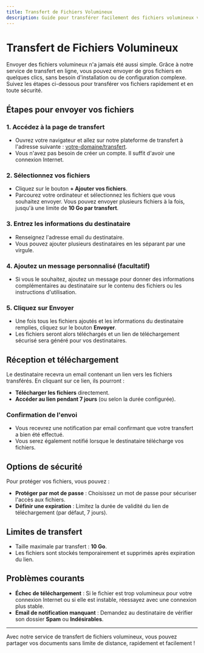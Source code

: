 ```yaml
---
title: Transfert de Fichiers Volumineux
description: Guide pour transférer facilement des fichiers volumineux via notre service de transfert en ligne.
---
```


# Transfert de Fichiers Volumineux

Envoyer des fichiers volumineux n'a jamais été aussi simple. Grâce à notre service de transfert en ligne, vous pouvez envoyer de gros fichiers en quelques clics, sans besoin d'installation ou de configuration complexe. Suivez les étapes ci-dessous pour transférer vos fichiers rapidement et en toute sécurité.

## Étapes pour envoyer vos fichiers

### 1. Accédez à la page de transfert

- Ouvrez votre navigateur et allez sur notre plateforme de transfert à l'adresse suivante : [votre-domaine/transfert](http://votre-domaine/transfert).
- Vous n'avez pas besoin de créer un compte. Il suffit d'avoir une connexion Internet.

### 2. Sélectionnez vos fichiers

- Cliquez sur le bouton **+ Ajouter vos fichiers**.
- Parcourez votre ordinateur et sélectionnez les fichiers que vous souhaitez envoyer. Vous pouvez envoyer plusieurs fichiers à la fois, jusqu'à une limite de **10 Go par transfert**.
  
### 3. Entrez les informations du destinataire

- Renseignez l'adresse email du destinataire.
- Vous pouvez ajouter plusieurs destinataires en les séparant par une virgule.
  
### 4. Ajoutez un message personnalisé (facultatif)

- Si vous le souhaitez, ajoutez un message pour donner des informations complémentaires au destinataire sur le contenu des fichiers ou les instructions d'utilisation.

### 5. Cliquez sur Envoyer

- Une fois tous les fichiers ajoutés et les informations du destinataire remplies, cliquez sur le bouton **Envoyer**.
- Les fichiers seront alors téléchargés et un lien de téléchargement sécurisé sera généré pour vos destinataires.

## Réception et téléchargement

Le destinataire recevra un email contenant un lien vers les fichiers transférés. En cliquant sur ce lien, ils pourront :
- **Télécharger les fichiers** directement.
- **Accéder au lien pendant 7 jours** (ou selon la durée configurée).

### Confirmation de l'envoi

- Vous recevrez une notification par email confirmant que votre transfert a bien été effectué.
- Vous serez également notifié lorsque le destinataire télécharge vos fichiers.

## Options de sécurité

Pour protéger vos fichiers, vous pouvez :
- **Protéger par mot de passe** : Choisissez un mot de passe pour sécuriser l'accès aux fichiers.
- **Définir une expiration** : Limitez la durée de validité du lien de téléchargement (par défaut, 7 jours).
  
## Limites de transfert

- Taille maximale par transfert : **10 Go**.
- Les fichiers sont stockés temporairement et supprimés après expiration du lien.

## Problèmes courants

- **Échec de téléchargement** : Si le fichier est trop volumineux pour votre connexion Internet ou si elle est instable, réessayez avec une connexion plus stable.
- **Email de notification manquant** : Demandez au destinataire de vérifier son dossier **Spam** ou **Indésirables**.

---

Avec notre service de transfert de fichiers volumineux, vous pouvez partager vos documents sans limite de distance, rapidement et facilement !
